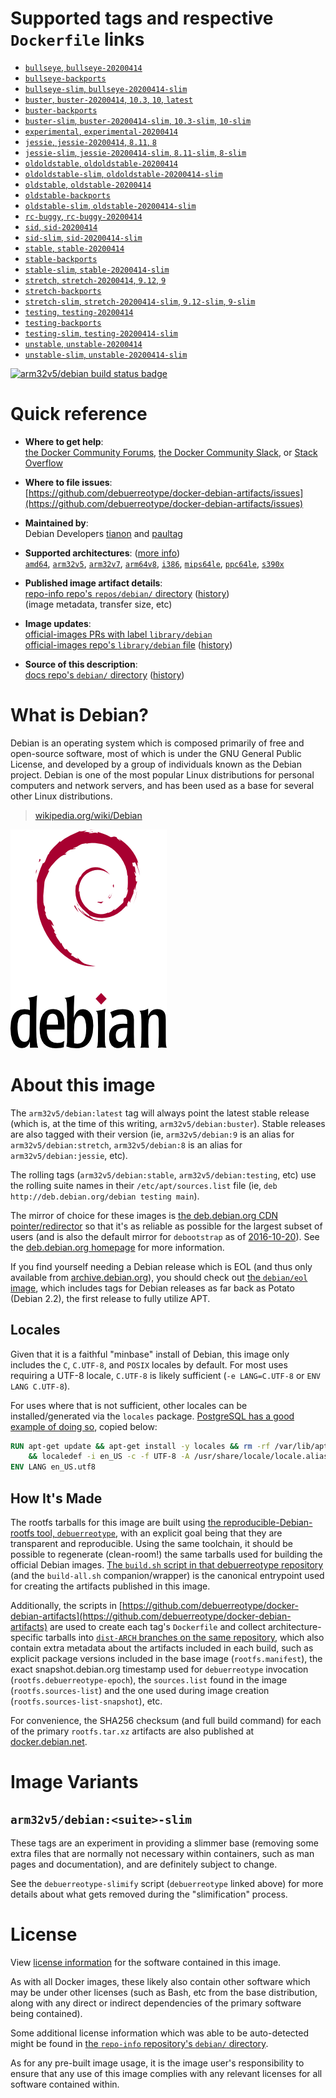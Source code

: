 <!--

********************************************************************************

WARNING:

    DO NOT EDIT "debian/README.md"

    IT IS AUTO-GENERATED

    (from the other files in "debian/" combined with a set of templates)

********************************************************************************

-->

# Supported tags and respective `Dockerfile` links

-	[`bullseye`, `bullseye-20200414`](https://github.com/debuerreotype/docker-debian-artifacts/blob/bef4160bd40d55efd0858843fcc79dd397f268a6/bullseye/Dockerfile)
-	[`bullseye-backports`](https://github.com/debuerreotype/docker-debian-artifacts/blob/bef4160bd40d55efd0858843fcc79dd397f268a6/bullseye/backports/Dockerfile)
-	[`bullseye-slim`, `bullseye-20200414-slim`](https://github.com/debuerreotype/docker-debian-artifacts/blob/bef4160bd40d55efd0858843fcc79dd397f268a6/bullseye/slim/Dockerfile)
-	[`buster`, `buster-20200414`, `10.3`, `10`, `latest`](https://github.com/debuerreotype/docker-debian-artifacts/blob/bef4160bd40d55efd0858843fcc79dd397f268a6/buster/Dockerfile)
-	[`buster-backports`](https://github.com/debuerreotype/docker-debian-artifacts/blob/bef4160bd40d55efd0858843fcc79dd397f268a6/buster/backports/Dockerfile)
-	[`buster-slim`, `buster-20200414-slim`, `10.3-slim`, `10-slim`](https://github.com/debuerreotype/docker-debian-artifacts/blob/bef4160bd40d55efd0858843fcc79dd397f268a6/buster/slim/Dockerfile)
-	[`experimental`, `experimental-20200414`](https://github.com/debuerreotype/docker-debian-artifacts/blob/bef4160bd40d55efd0858843fcc79dd397f268a6/experimental/Dockerfile)
-	[`jessie`, `jessie-20200414`, `8.11`, `8`](https://github.com/debuerreotype/docker-debian-artifacts/blob/bef4160bd40d55efd0858843fcc79dd397f268a6/jessie/Dockerfile)
-	[`jessie-slim`, `jessie-20200414-slim`, `8.11-slim`, `8-slim`](https://github.com/debuerreotype/docker-debian-artifacts/blob/bef4160bd40d55efd0858843fcc79dd397f268a6/jessie/slim/Dockerfile)
-	[`oldoldstable`, `oldoldstable-20200414`](https://github.com/debuerreotype/docker-debian-artifacts/blob/bef4160bd40d55efd0858843fcc79dd397f268a6/oldoldstable/Dockerfile)
-	[`oldoldstable-slim`, `oldoldstable-20200414-slim`](https://github.com/debuerreotype/docker-debian-artifacts/blob/bef4160bd40d55efd0858843fcc79dd397f268a6/oldoldstable/slim/Dockerfile)
-	[`oldstable`, `oldstable-20200414`](https://github.com/debuerreotype/docker-debian-artifacts/blob/bef4160bd40d55efd0858843fcc79dd397f268a6/oldstable/Dockerfile)
-	[`oldstable-backports`](https://github.com/debuerreotype/docker-debian-artifacts/blob/bef4160bd40d55efd0858843fcc79dd397f268a6/oldstable/backports/Dockerfile)
-	[`oldstable-slim`, `oldstable-20200414-slim`](https://github.com/debuerreotype/docker-debian-artifacts/blob/bef4160bd40d55efd0858843fcc79dd397f268a6/oldstable/slim/Dockerfile)
-	[`rc-buggy`, `rc-buggy-20200414`](https://github.com/debuerreotype/docker-debian-artifacts/blob/bef4160bd40d55efd0858843fcc79dd397f268a6/rc-buggy/Dockerfile)
-	[`sid`, `sid-20200414`](https://github.com/debuerreotype/docker-debian-artifacts/blob/bef4160bd40d55efd0858843fcc79dd397f268a6/sid/Dockerfile)
-	[`sid-slim`, `sid-20200414-slim`](https://github.com/debuerreotype/docker-debian-artifacts/blob/bef4160bd40d55efd0858843fcc79dd397f268a6/sid/slim/Dockerfile)
-	[`stable`, `stable-20200414`](https://github.com/debuerreotype/docker-debian-artifacts/blob/bef4160bd40d55efd0858843fcc79dd397f268a6/stable/Dockerfile)
-	[`stable-backports`](https://github.com/debuerreotype/docker-debian-artifacts/blob/bef4160bd40d55efd0858843fcc79dd397f268a6/stable/backports/Dockerfile)
-	[`stable-slim`, `stable-20200414-slim`](https://github.com/debuerreotype/docker-debian-artifacts/blob/bef4160bd40d55efd0858843fcc79dd397f268a6/stable/slim/Dockerfile)
-	[`stretch`, `stretch-20200414`, `9.12`, `9`](https://github.com/debuerreotype/docker-debian-artifacts/blob/bef4160bd40d55efd0858843fcc79dd397f268a6/stretch/Dockerfile)
-	[`stretch-backports`](https://github.com/debuerreotype/docker-debian-artifacts/blob/bef4160bd40d55efd0858843fcc79dd397f268a6/stretch/backports/Dockerfile)
-	[`stretch-slim`, `stretch-20200414-slim`, `9.12-slim`, `9-slim`](https://github.com/debuerreotype/docker-debian-artifacts/blob/bef4160bd40d55efd0858843fcc79dd397f268a6/stretch/slim/Dockerfile)
-	[`testing`, `testing-20200414`](https://github.com/debuerreotype/docker-debian-artifacts/blob/bef4160bd40d55efd0858843fcc79dd397f268a6/testing/Dockerfile)
-	[`testing-backports`](https://github.com/debuerreotype/docker-debian-artifacts/blob/bef4160bd40d55efd0858843fcc79dd397f268a6/testing/backports/Dockerfile)
-	[`testing-slim`, `testing-20200414-slim`](https://github.com/debuerreotype/docker-debian-artifacts/blob/bef4160bd40d55efd0858843fcc79dd397f268a6/testing/slim/Dockerfile)
-	[`unstable`, `unstable-20200414`](https://github.com/debuerreotype/docker-debian-artifacts/blob/bef4160bd40d55efd0858843fcc79dd397f268a6/unstable/Dockerfile)
-	[`unstable-slim`, `unstable-20200414-slim`](https://github.com/debuerreotype/docker-debian-artifacts/blob/bef4160bd40d55efd0858843fcc79dd397f268a6/unstable/slim/Dockerfile)

[![arm32v5/debian build status badge](https://img.shields.io/jenkins/s/https/doi-janky.infosiftr.net/job/multiarch/job/arm32v5/job/debian.svg?label=arm32v5/debian%20%20build%20job)](https://doi-janky.infosiftr.net/job/multiarch/job/arm32v5/job/debian/)

# Quick reference

-	**Where to get help**:  
	[the Docker Community Forums](https://forums.docker.com/), [the Docker Community Slack](http://dockr.ly/slack), or [Stack Overflow](https://stackoverflow.com/search?tab=newest&q=docker)

-	**Where to file issues**:  
	[https://github.com/debuerreotype/docker-debian-artifacts/issues](https://github.com/debuerreotype/docker-debian-artifacts/issues)

-	**Maintained by**:  
	Debian Developers [tianon](https://qa.debian.org/developer.php?login=tianon) and [paultag](https://qa.debian.org/developer.php?login=paultag)

-	**Supported architectures**: ([more info](https://github.com/docker-library/official-images#architectures-other-than-amd64))  
	[`amd64`](https://hub.docker.com/r/amd64/debian/), [`arm32v5`](https://hub.docker.com/r/arm32v5/debian/), [`arm32v7`](https://hub.docker.com/r/arm32v7/debian/), [`arm64v8`](https://hub.docker.com/r/arm64v8/debian/), [`i386`](https://hub.docker.com/r/i386/debian/), [`mips64le`](https://hub.docker.com/r/mips64le/debian/), [`ppc64le`](https://hub.docker.com/r/ppc64le/debian/), [`s390x`](https://hub.docker.com/r/s390x/debian/)

-	**Published image artifact details**:  
	[repo-info repo's `repos/debian/` directory](https://github.com/docker-library/repo-info/blob/master/repos/debian) ([history](https://github.com/docker-library/repo-info/commits/master/repos/debian))  
	(image metadata, transfer size, etc)

-	**Image updates**:  
	[official-images PRs with label `library/debian`](https://github.com/docker-library/official-images/pulls?q=label%3Alibrary%2Fdebian)  
	[official-images repo's `library/debian` file](https://github.com/docker-library/official-images/blob/master/library/debian) ([history](https://github.com/docker-library/official-images/commits/master/library/debian))

-	**Source of this description**:  
	[docs repo's `debian/` directory](https://github.com/docker-library/docs/tree/master/debian) ([history](https://github.com/docker-library/docs/commits/master/debian))

# What is Debian?

Debian is an operating system which is composed primarily of free and open-source software, most of which is under the GNU General Public License, and developed by a group of individuals known as the Debian project. Debian is one of the most popular Linux distributions for personal computers and network servers, and has been used as a base for several other Linux distributions.

> [wikipedia.org/wiki/Debian](https://en.wikipedia.org/wiki/Debian)

![logo](https://raw.githubusercontent.com/docker-library/docs/b449be7df57e9ed9086bb5821bfb5d6cdc5d67a4/debian/logo.png)

# About this image

The `arm32v5/debian:latest` tag will always point the latest stable release (which is, at the time of this writing, `arm32v5/debian:buster`). Stable releases are also tagged with their version (ie, `arm32v5/debian:9` is an alias for `arm32v5/debian:stretch`, `arm32v5/debian:8` is an alias for `arm32v5/debian:jessie`, etc).

The rolling tags (`arm32v5/debian:stable`, `arm32v5/debian:testing`, etc) use the rolling suite names in their `/etc/apt/sources.list` file (ie, `deb http://deb.debian.org/debian testing main`).

The mirror of choice for these images is [the deb.debian.org CDN pointer/redirector](https://deb.debian.org) so that it's as reliable as possible for the largest subset of users (and is also the default mirror for `debootstrap` as of [2016-10-20](https://anonscm.debian.org/cgit/d-i/debootstrap.git/commit/?id=9e8bc60ad1ccf3a25ce7890526b70059f3e770de)). See the [deb.debian.org homepage](https://deb.debian.org) for more information.

If you find yourself needing a Debian release which is EOL (and thus only available from [archive.debian.org](http://archive.debian.org)), you should check out [the `debian/eol` image](https://hub.docker.com/r/debian/eol/), which includes tags for Debian releases as far back as Potato (Debian 2.2), the first release to fully utilize APT.

## Locales

Given that it is a faithful "minbase" install of Debian, this image only includes the `C`, `C.UTF-8`, and `POSIX` locales by default. For most uses requiring a UTF-8 locale, `C.UTF-8` is likely sufficient (`-e LANG=C.UTF-8` or `ENV LANG C.UTF-8`).

For uses where that is not sufficient, other locales can be installed/generated via the `locales` package. [PostgreSQL has a good example of doing so](https://github.com/docker-library/postgres/blob/69bc540ecfffecce72d49fa7e4a46680350037f9/9.6/Dockerfile#L21-L24), copied below:

```dockerfile
RUN apt-get update && apt-get install -y locales && rm -rf /var/lib/apt/lists/* \
	&& localedef -i en_US -c -f UTF-8 -A /usr/share/locale/locale.alias en_US.UTF-8
ENV LANG en_US.utf8
```

## How It's Made

The rootfs tarballs for this image are built using [the reproducible-Debian-rootfs tool, `debuerreotype`](https://github.com/debuerreotype/debuerreotype), with an explicit goal being that they are transparent and reproducible. Using the same toolchain, it should be possible to regenerate (clean-room!) the same tarballs used for building the official Debian images. [The `build.sh` script in that debuerreotype repository](https://github.com/debuerreotype/debuerreotype/blob/master/build.sh) (and the `build-all.sh` companion/wrapper) is the canonical entrypoint used for creating the artifacts published in this image.

Additionally, the scripts in [https://github.com/debuerreotype/docker-debian-artifacts](https://github.com/debuerreotype/docker-debian-artifacts) are used to create each tag's `Dockerfile` and collect architecture-specific tarballs into [`dist-ARCH` branches on the same repository](https://github.com/debuerreotype/docker-debian-artifacts/branches), which also contain extra metadata about the artifacts included in each build, such as explicit package versions included in the base image (`rootfs.manifest`), the exact snapshot.debian.org timestamp used for `debuerreotype` invocation (`rootfs.debuerreotype-epoch`), the `sources.list` found in the image (`rootfs.sources-list`) and the one used during image creation (`rootfs.sources-list-snapshot`), etc.

For convenience, the SHA256 checksum (and full build command) for each of the primary `rootfs.tar.xz` artifacts are also published at [docker.debian.net](https://docker.debian.net/).

# Image Variants

## `arm32v5/debian:<suite>-slim`

These tags are an experiment in providing a slimmer base (removing some extra files that are normally not necessary within containers, such as man pages and documentation), and are definitely subject to change.

See the `debuerreotype-slimify` script (`debuerreotype` linked above) for more details about what gets removed during the "slimification" process.

# License

View [license information](https://www.debian.org/social_contract#guidelines) for the software contained in this image.

As with all Docker images, these likely also contain other software which may be under other licenses (such as Bash, etc from the base distribution, along with any direct or indirect dependencies of the primary software being contained).

Some additional license information which was able to be auto-detected might be found in [the `repo-info` repository's `debian/` directory](https://github.com/docker-library/repo-info/tree/master/repos/debian).

As for any pre-built image usage, it is the image user's responsibility to ensure that any use of this image complies with any relevant licenses for all software contained within.
